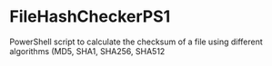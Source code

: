 # FileHashCheckerPS1
PowerShell script to calculate the checksum of a file using different algorithms (MD5, SHA1, SHA256, SHA512
